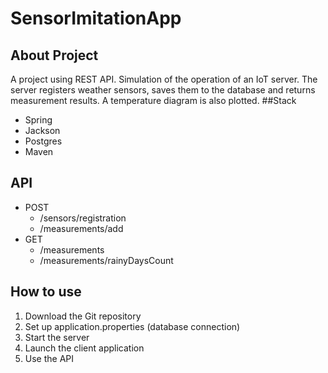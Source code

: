 # SensorImitationApp

## About Project

A project using REST API. Simulation of the operation of an IoT server. The server registers weather sensors, saves them to the database and returns measurement results. A temperature diagram is also plotted.
##Stack

-  Spring
-  Jackson
-  Postgres
-  Maven
## API

-  POST
    - /sensors/registration
    - /measurements/add
-  GET
    - /measurements
    - /measurements/rainyDaysCount
## How to use

1. Download the Git repository
2. Set up application.properties (database connection)
3. Start the server
4. Launch the client application
5. Use the API
